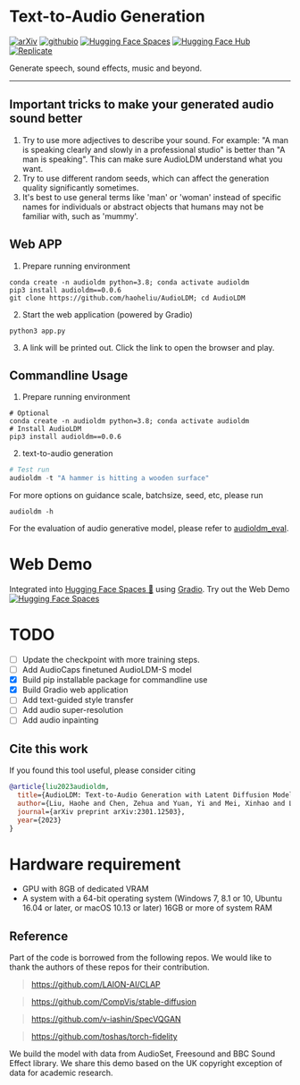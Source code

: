 # Text-to-Audio Generation

[![arXiv](https://img.shields.io/badge/arXiv-2109.13731-brightgreen.svg?style=flat-square)](https://arxiv.org/abs/2301.12503)  [![githubio](https://img.shields.io/badge/GitHub.io-Audio_Samples-blue?logo=Github&style=flat-square)](https://audioldm.github.io/)  [![Hugging Face Spaces](https://img.shields.io/badge/%F0%9F%A4%97%20Hugging%20Face-Spaces-blue)](https://huggingface.co/spaces/haoheliu/audioldm-text-to-audio-generation)  [![Hugging Face Hub](https://img.shields.io/badge/%F0%9F%A4%97-Models%20on%20Hub-yellow)](https://huggingface.co/haoheliu/AudioLDM-S-Full)  [![Replicate](https://replicate.com/jagilley/audio-ldm/badge)](https://replicate.com/jagilley/audio-ldm)

<!-- # [![PyPI version](https://badge.fury.io/py/voicefixer.svg)](https://badge.fury.io/py/voicefixer) -->

Generate speech, sound effects, music and beyond.

<hr>

## Important tricks to make your generated audio sound better
1. Try to use more adjectives to describe your sound. For example: "A man is speaking clearly and slowly in a professional studio" is better than "A man is speaking". This can make sure AudioLDM understand what you want.
2. Try to use different random seeds, which can affect the generation quality significantly sometimes.
3. It's best to use general terms like 'man' or 'woman' instead of specific names for individuals or abstract objects that humans may not be familiar with, such as 'mummy'.

## Web APP
1. Prepare running environment
```shell
conda create -n audioldm python=3.8; conda activate audioldm
pip3 install audioldm==0.0.6
git clone https://github.com/haoheliu/AudioLDM; cd AudioLDM
```
2. Start the web application (powered by Gradio)
```shell
python3 app.py
```
3. A link will be printed out. Click the link to open the browser and play.

## Commandline Usage
1. Prepare running environment
```shell
# Optional
conda create -n audioldm python=3.8; conda activate audioldm
# Install AudioLDM
pip3 install audioldm==0.0.6
```

2. text-to-audio generation
```python
# Test run
audioldm -t "A hammer is hitting a wooden surface"
```

For more options on guidance scale, batchsize, seed, etc, please run
```shell
audioldm -h
```

For the evaluation of audio generative model, please refer to [audioldm_eval](https://github.com/haoheliu/audioldm_eval).

# Web Demo

Integrated into [Hugging Face Spaces 🤗](https://huggingface.co/spaces) using [Gradio](https://github.com/gradio-app/gradio). Try out the Web Demo [![Hugging Face Spaces](https://img.shields.io/badge/%F0%9F%A4%97%20Hugging%20Face-Spaces-blue)](https://huggingface.co/spaces/haoheliu/audioldm-text-to-audio-generation)


# TODO

- [ ] Update the checkpoint with more training steps.
- [ ] Add AudioCaps finetuned AudioLDM-S model
- [x] Build pip installable package for commandline use
- [x] Build Gradio web application
- [ ] Add text-guided style transfer
- [ ] Add audio super-resolution
- [ ] Add audio inpainting

## Cite this work

If you found this tool useful, please consider citing
```bibtex
@article{liu2023audioldm,
  title={AudioLDM: Text-to-Audio Generation with Latent Diffusion Models},
  author={Liu, Haohe and Chen, Zehua and Yuan, Yi and Mei, Xinhao and Liu, Xubo and Mandic, Danilo and Wang, Wenwu and Plumbley, Mark D},
  journal={arXiv preprint arXiv:2301.12503},
  year={2023}
}
```

# Hardware requirement
- GPU with 8GB of dedicated VRAM
- A system with a 64-bit operating system (Windows 7, 8.1 or 10, Ubuntu 16.04 or later, or macOS 10.13 or later) 16GB or more of system RAM

## Reference
Part of the code is borrowed from the following repos. We would like to thank the authors of these repos for their contribution. 

> https://github.com/LAION-AI/CLAP

> https://github.com/CompVis/stable-diffusion

> https://github.com/v-iashin/SpecVQGAN 

> https://github.com/toshas/torch-fidelity


We build the model with data from AudioSet, Freesound and BBC Sound Effect library. We share this demo based on the UK copyright exception of data for academic research. 

<!-- This code repo is strictly for research demo purpose only. For commercial use please contact us. -->
